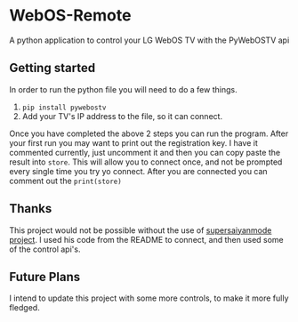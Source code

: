 # WebOS-Remote

A python application to control your LG WebOS TV with the PyWebOSTV api

## Getting started

In order to run the python file you will need to do a few things.

1.  `pip install pywebostv`
2.  Add your TV's IP address to the file, so it can connect.

Once you have completed the above 2 steps you can run the program. After your first run you may want to print out the registration key. I have it commented currently, just uncomment it and then you can copy paste the result into `store`. This will allow you to connect once, and not be prompted every single time you try yo connect. After you are connected you can comment out the `print(store)`

## Thanks

This project would not be possible without the use of [supersaiyanmode project](https://github.com/supersaiyanmode/PyWebOSTV). I used his code from the README to connect, and then used some of the control api's.

## Future Plans

I intend to update this project with some more controls, to make it more fully fledged.
